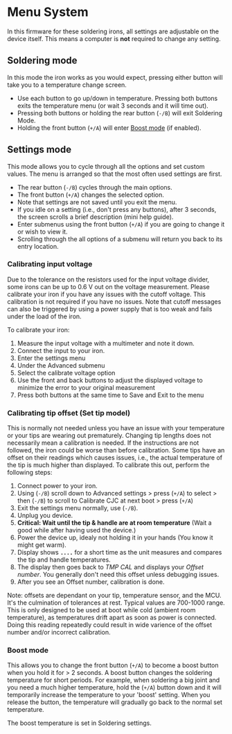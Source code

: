 # Menu System

In this firmware for these soldering irons, all settings are adjustable on the device itself. This means a computer is **not** required to change any setting.

## Soldering mode

In this mode the iron works as you would expect, pressing either button will take you to a temperature change screen.
- Use each button to go up/down in temperature. Pressing both buttons exits the temperature menu (or wait 3 seconds and it will time out).
- Pressing both buttons or holding the rear button (`-/B`) will exit Soldering Mode.
- Holding the front button (`+/A`) will enter [Boost mode](/Documentation/Menu.md#boost-mode) (if enabled).

## Settings mode

This mode allows you to cycle through all the options and set custom values.
The menu is arranged so that the most often used settings are first.

- The rear button (`-/B`) cycles through the main options.
- The front button (`+/A`) changes the selected option.
- Note that settings are not saved until you exit the menu.
- If you idle on a setting (i.e., don't press any buttons), after 3 seconds, the screen scrolls a brief description (mini help guide).
- Enter submenus using the front button (`+/A`) if you are going to change it or wish to view it.
- Scrolling through the all options of a submenu will return you back to its entry location.

### Calibrating input voltage

Due to the tolerance on the resistors used for the input voltage divider, some irons can be up to 0.6 V out on the voltage measurement.
Please calibrate your iron if you have any issues with the cutoff voltage. This calibration is not required if you have no issues.
Note that cutoff messages can also be triggered by using a power supply that is too weak and fails under the load of the iron.

To calibrate your iron:

1. Measure the input voltage with a multimeter and note it down.
2. Connect the input to your iron.
3. Enter the settings menu
4. Under the Advanced submenu
5. Select the calibrate voltage option
6. Use the front and back buttons to adjust the displayed voltage to minimize the error to your original measurement
7. Press both buttons at the same time to Save and Exit to the menu

### Calibrating tip offset (Set tip model)
This is normally not needed unless you have an issue with your temperature or your tips are wearing out prematurely. Changing tip lengths does not necessarily mean a calibration is needed. If the instructions are not followed, the iron could be worse than before calibration.
Some tips have an offset on their readings which causes issues, i.e., the actual temperature of the tip is much higher than displayed. To calibrate this out, perform the following steps:

1. Connect power to your iron.
2. Using (`-/B`) scroll down to Advanced settings > press (`+/A`) to select > then (`-/B`) to scroll to Calibrate CJC at next boot > press (`+/A`)
3. Exit the settings menu normally, use (`-/B`).
4. Unplug you device.
5. **Critical: Wait until the tip & handle are at room temperature** (Wait a good while after having used the device.)
6. Power the device up, idealy not holding it in your hands (You know it might get warm).
7. Display shows **`....`** for a short time as the unit measures and compares the tip and handle temperatures.
8. The display then goes back to *TMP CAL* and displays your *Offset number*. You generally don't need this offset unless debugging issues.
9. After you see an Offset number, calibration is done.

Note: offsets are dependant on your tip, temperature sensor, and the MCU. It's the culmination of tolerances at rest. Typical values are 700-1000 range. This is only designed to be used at boot while cold (ambient room temperature), as temperatures drift apart as soon as power is connected. Doing this reading repeatedly could result in wide varience of the offset number and/or incorrect calibration.

### Boost mode

This allows you to change the front button (`+/A`) to become a boost button when you hold it for > 2 seconds. A boost button changes the soldering temperature for short periods. For example, when soldering a big joint and you need a much higher temperature, hold the (`+/A`) button down and it will temporarily increase the temperature to your 'boost' setting. When you release the button, the temperature will gradually go back to the normal set temperature.

The boost temperature is set in Soldering settings.
